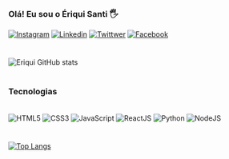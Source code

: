 ### Olá! Eu sou o Ériqui Santi 🖐

[![Instagram](https://img.shields.io/badge/Instagram-E4405F?style=for-the-badge&logo=instagram&logoColor=white)](https://www.instagram.com/eriquisanti/)
[![Linkedin](https://img.shields.io/badge/LinkedIn-0077B5?style=for-the-badge&logo=linkedin&logoColor=white)](https://www.linkedin.com/in/%C3%A9riqui-santi-ab8522213/)
[![Twittwer](https://img.shields.io/badge/Twitter-1DA1F2?style=for-the-badge&logo=twitter&logoColor=white)](https://twitter.com/eriquisanti_)
[![Facebook](https://img.shields.io/badge/Facebook-1877F2?style=for-the-badge&logo=facebook&logoColor=white)](https://www.facebook.com/eriquisanti)

#

![Eriqui GitHub stats](https://github-readme-stats.vercel.app/api?username=eriquisanti&show_icons=true&theme=dracula)

#

### Tecnologias
<div style="display: inline_block"><br/>
    <img align="center" alt="HTML5" src="https://img.shields.io/badge/HTML5-E34F26?style=for-the-badge&logo=html5&logoColor=white" />
    <img align="center" alt="CSS3" src="https://img.shields.io/badge/CSS3-1572B6?style=for-the-badge&logo=css3&logoColor=white" />
    <img align="center" alt="JavaScript" src="https://img.shields.io/badge/JavaScript-F7DF1E?style=for-the-badge&logo=javascript&logoColor=black" />
    <img align="center" alt="ReactJS" src="https://img.shields.io/badge/React-20232A?style=for-the-badge&logo=react&logoColor=61DAFB" />
    <img align="center" alt="Python" src="https://img.shields.io/badge/Python-3776AB?style=for-the-badge&logo=python&logoColor=white" />
    <img align="center" alt="NodeJS" src="https://img.shields.io/badge/Node.js-43853D?style=for-the-badge&logo=node.js&logoColor=white" />
</div>

#

[![Top Langs](https://github-readme-stats.vercel.app/api/top-langs/?username=eriquisanti&layout=compact&theme=dracula)](https://github.com/anuraghazra/github-readme-stats)

